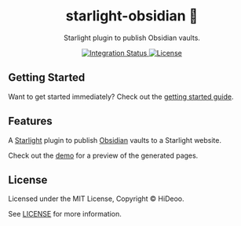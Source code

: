 <div align="center">
  <h1>starlight-obsidian 📔</h1>
  <p>Starlight plugin to publish Obsidian vaults.</p>
</div>

<div align="center">
  <a href="https://github.com/HiDeoo/starlight-obsidian/actions/workflows/integration.yml">
    <img alt="Integration Status" src="https://github.com/HiDeoo/starlight-obsidian/actions/workflows/integration.yml/badge.svg" />
  </a>
  <a href="https://github.com/HiDeoo/starlight-obsidian/blob/main/LICENSE">
    <img alt="License" src="https://badgen.net/github/license/HiDeoo/starlight-obsidian" />
  </a>
  <br />
</div>

## Getting Started

Want to get started immediately? Check out the [getting started guide](https://starlight-obsidian.vercel.app/getting-started/).

## Features

A [Starlight](https://starlight.astro.build) plugin to publish [Obsidian](https://obsidian.md) vaults to a Starlight website.

Check out the [demo](https://starlight-obsidian.vercel.app/demo/hello) for a preview of the generated pages.

## License

Licensed under the MIT License, Copyright © HiDeoo.

See [LICENSE](https://github.com/HiDeoo/starlight-obsidian/blob/main/LICENSE) for more information.
